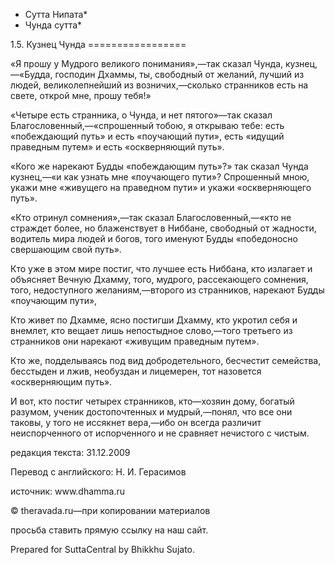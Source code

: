 * Сутта Нипата*
* Чунда сутта*

1\.5\. Кузнец Чунда
\=\=\=\=\=\=\=\=\=\=\=\=\=\=\=\=\=

«Я прошу у Мудрого великого понимания»,—так сказал Чунда, кузнец,—«Будда, господин Дхаммы, ты, свободный от желаний, лучший из людей, великолепнейший из возничих,—сколько странников есть на свете, открой мне, прошу тебя\!»

«Четыре есть странника, о Чунда, и нет пятого»—так сказал Благословенный,—«спрошенный тобою, я открываю тебе: есть «побеждающий путь» и есть «поучающий пути», есть «идущий праведным путем» и есть «оскверняющий путь»\.

«Кого же нарекают Будды «побеждающим путь»?» так сказал Чунда кузнец,—«и как узнать мне «поучающего пути»? Спрошенный мною, укажи мне «живущего на праведном пути» и укажи «оскверняющего путь»\.

«Кто отринул сомнения»,—так сказал Благословенный,—«кто не страждет более, но блаженствует в Ниббане, свободный от жадности, водитель мира людей и богов, того именуют Будды «победоносно свершающим свой путь»\.

Кто уже в этом мире постиг, что лучшее есть Ниббана, кто излагает и объясняет Вечную Дхамму, того, мудрого, рассекающего сомнения, того, недоступного желаниям,—второго из странников, нарекают Будды «поучающим пути»,

Кто живет по Дхамме, ясно постигши Дхамму, кто укротил себя и внемлет, кто вещает лишь непостыдное слово,—того третьего из странников они нарекают «живущим праведным путем»\.

Кто же, подделываясь под вид добродетельного, бесчестит семейства, бесстыден и лжив, необуздан и лицемерен, тот назовется «оскверняющим путь»\.

И вот, кто постиг четырех странников, кто—хозяин дому, богатый разумом, ученик достопочтенных и мудрый,—понял, что все они таковы, у того не иссякнет вера,—ибо он всегда различит неиспорченного от испорченного и не сравняет нечистого с чистым\.

редакция текста: 31\.12\.2009

Перевод с английского: Н\. И\. Герасимов

источник: www\.dhamma\.ru

© theravada\.ru—при копировании материалов

просьба ставить прямую ссылку на наш сайт\.

Prepared for SuttaCentral by Bhikkhu Sujato\.